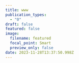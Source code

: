```yaml
---
title: www
publication_types:
  - "0"
draft: false
featured: false
image:
  filename: featured
  focal_point: Smart
  preview_only: false
date: 2023-11-28T13:37:50.998Z
---
```

